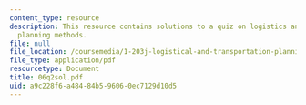 ```yaml
---
content_type: resource
description: This resource contains solutions to a quiz on logistics and transportation
  planning methods.
file: null
file_location: /coursemedia/1-203j-logistical-and-transportation-planning-methods-fall-2006/a9c228f6a48484b596060ec7129d10d5_06q2sol.pdf
file_type: application/pdf
resourcetype: Document
title: 06q2sol.pdf
uid: a9c228f6-a484-84b5-9606-0ec7129d10d5
---
```

